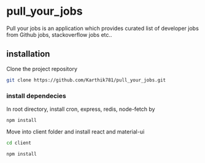 # pull_your_jobs

Pull your jobs is an application which provides curated list of developer jobs from Github jobs, stackoverflow jobs etc..

## installation

Clone the project repository

```bash
git clone https://github.com/Karthik781/pull_your_jobs.git
```

### install dependecies
In root directory, install cron, express, redis, node-fetch by
```node
npm install
```
Move into client folder and install react and material-ui
```bash
cd client
```
```node
npm install
```